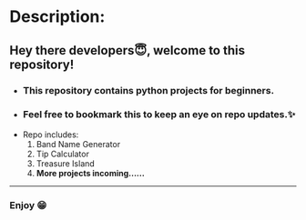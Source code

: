 # Description:

## Hey there developers😇, welcome to this repository!
- ###  This repository contains python projects for beginners.
- ### Feel free to bookmark this to keep an eye on repo updates.✨  
- Repo includes:
    1. Band Name Generator
    2. Tip Calculator
    3. Treasure Island
    4. **More projects incoming......**
---  

### Enjoy 😁
